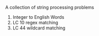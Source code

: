 A collection of string processing problems

1. Integer to English Words
2. LC 10 regex matching
3. LC 44 wildcard matching
